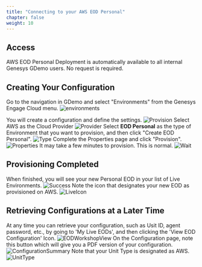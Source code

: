 ```yaml
---
title: "Connecting to your AWS EOD Personal"
chapter: false
weight: 10
---
```


## Access
AWS EOD Personal Deployment is automatically available to all internal Genesys GDemo users. No request is required. 

## Creating Your Configuration

Go to the navigation in GDemo and select "Environments" from the Genesys Engage Cloud menu. 
![environments](/images/Environments.jpg)

You will create a configuration and define the settings.
![Provision](/images/EODPersonalNew.jpg)
Select AWS as the Cloud Provider
![Provider](/images/chooseAWSProvider.png)
Select **EOD Personal** as the type of Environment that you want to provision, and then click "Create EOD Personal".
![Type](/images/EODPersonalType.jpg)
Complete the Properties page and click "Provision". 
![Properties](/images/EODPersonalTypeDetails.jpg)
It may take a few minutes to provision. This is normal.
![Wait](/images/POCRequested.jpg)
## Provisioning Completed
When finished, you will see your new Personal EOD in your list of Live Environments.
![Success](/images/POCSuccessful.jpg)
Note the icon that designates your new EOD as provisioned on AWS.
![LiveIcon](/images/awsLiveIcon.png)
## Retrieving Configurations at a Later Time
At any time you can retrieve your configuration, such as Usit ID, agent password, etc., by going to 'My Live EODs', and then clicking the 'View EOD Configuration' Icon. 
![EODWorkshopView](/images/EODWorkshopView.jpg)
On the Configuration page, note this button which will give you a PDF version of your configuration. 
![ConfigurationSummary](/images/EODWorkshopPDF.jpg)
Note that your Unit Type is designated as AWS.
![UnitType](/images/awsUnitType.png)
